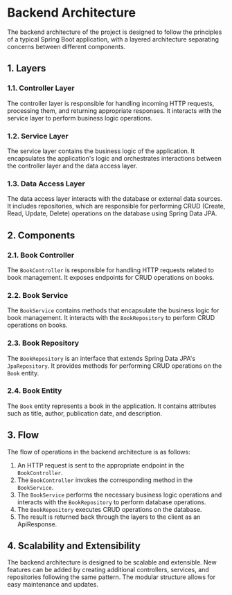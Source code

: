 # Backend Architecture

The backend architecture of the project is designed to follow the principles of a typical Spring Boot application, with a layered architecture separating concerns between different components.

## 1. Layers

### 1.1. Controller Layer

The controller layer is responsible for handling incoming HTTP requests, processing them, and returning appropriate responses. It interacts with the service layer to perform business logic operations.

### 1.2. Service Layer

The service layer contains the business logic of the application. It encapsulates the application's logic and orchestrates interactions between the controller layer and the data access layer.

### 1.3. Data Access Layer

The data access layer interacts with the database or external data sources. It includes repositories, which are responsible for performing CRUD (Create, Read, Update, Delete) operations on the database using Spring Data JPA.

## 2. Components

### 2.1. Book Controller

The `BookController` is responsible for handling HTTP requests related to book management. It exposes endpoints for CRUD operations on books.

### 2.2. Book Service

The `BookService` contains methods that encapsulate the business logic for book management. It interacts with the `BookRepository` to perform CRUD operations on books.

### 2.3. Book Repository

The `BookRepository` is an interface that extends Spring Data JPA's `JpaRepository`. It provides methods for performing CRUD operations on the `Book` entity.

### 2.4. Book Entity

The `Book` entity represents a book in the application. It contains attributes such as title, author, publication date, and description.

## 3. Flow

The flow of operations in the backend architecture is as follows:
1. An HTTP request is sent to the appropriate endpoint in the `BookController`.
2. The `BookController` invokes the corresponding method in the `BookService`.
3. The `BookService` performs the necessary business logic operations and interacts with the `BookRepository` to perform database operations.
4. The `BookRepository` executes CRUD operations on the database.
5. The result is returned back through the layers to the client as an ApiResponse.

## 4. Scalability and Extensibility

The backend architecture is designed to be scalable and extensible. New features can be added by creating additional controllers, services, and repositories following the same pattern. The modular structure allows for easy maintenance and updates.

